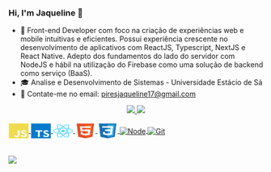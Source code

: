 ### Hi, I'm Jaqueline 👋

- 🔭 Front-end Developer com foco na criação de experiências web e mobile intuitivas e eficientes. Possui experiência crescente no desenvolvimento de aplicativos com ReactJS, Typescript, NextJS e React Native. Adepto dos fundamentos do lado do servidor com NodeJS e hábil na utilização do Firebase como uma solução de backend como serviço (BaaS).
- :mortar_board: Analise e Desenvolvimento de Sistemas - Universidade Estácio de Sá<br>
- 👯 Contate-me no email: piresjaqueline17@gmail.com


<div align="center" >
  <a href="https://github.com/EnzoNoda">
  <img height="180em" src="https://github-readme-stats.vercel.app/api?username=jaquelinepires&show_icons=true&theme=radical&bg_color=30,0d0d0d,191919&title_color=F1D302&text_color=fff&icon_color=F1D302"/>
  <img height="180em" src="https://github-readme-stats.vercel.app/api/top-langs/?username=jaquelinepires&layout=compact&theme=radical&bg_color=30,0d0d0d,191919&title_color=F1D302&text_color=fff&icon_color=F1D302"/>
</div>
  
<div style="display: inline_block"><br>
  <img align="center" alt="Js" height="30" width="40" src="https://raw.githubusercontent.com/devicons/devicon/master/icons/javascript/javascript-plain.svg">
  <img align="center" alt="Ts" height="30" width="40" src="https://raw.githubusercontent.com/devicons/devicon/master/icons/typescript/typescript-plain.svg">
  <img align="center" alt="React" height="30" width="40" src="https://raw.githubusercontent.com/devicons/devicon/master/icons/react/react-original.svg">
  <img align="center" alt="HTML" height="30" width="40" src="https://raw.githubusercontent.com/devicons/devicon/master/icons/html5/html5-original.svg">
  <img align="center" alt="CSS" height="30" width="40" src="https://raw.githubusercontent.com/devicons/devicon/master/icons/css3/css3-original.svg"> 
  <img align="center" alt="Node" height="30" width="40" src="https://cdn.jsdelivr.net/gh/devicons/devicon/icons/nodejs/nodejs-original.svg" />
  <img align="center" alt="Git" height="30" width="40" src="https://cdn.jsdelivr.net/gh/devicons/devicon/icons/git/git-original.svg" />
</div>
<br>
<br>
<div>
  <a href="https://www.linkedin.com/in/jaqueline-pires" target="_blank"><img src="https://img.shields.io/badge/-LinkedIn-%230077B5?style=for-the-badge&logo=linkedin&logoColor=white" target="_blank"></a>
</div>
